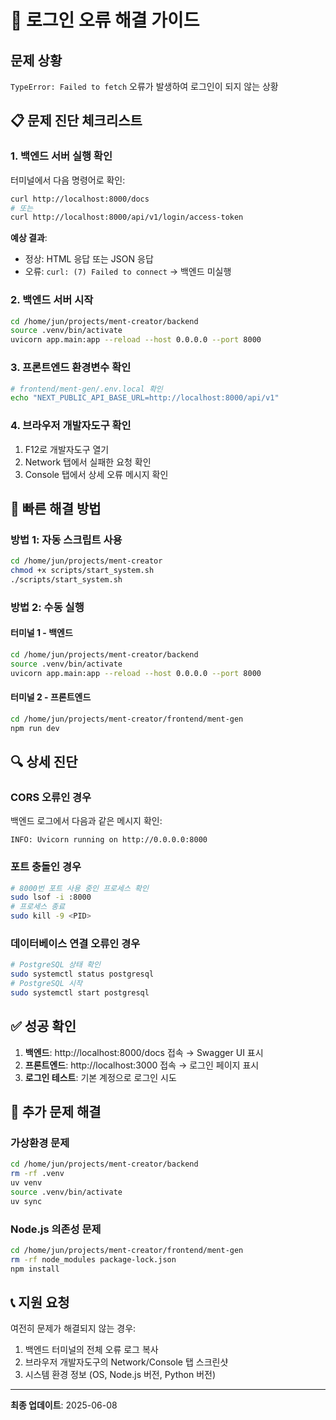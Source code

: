# 🚨 로그인 오류 해결 가이드

## 문제 상황
`TypeError: Failed to fetch` 오류가 발생하여 로그인이 되지 않는 상황

## 📋 문제 진단 체크리스트

### 1. 백엔드 서버 실행 확인
터미널에서 다음 명령어로 확인:
```bash
curl http://localhost:8000/docs
# 또는 
curl http://localhost:8000/api/v1/login/access-token
```

**예상 결과**: 
- 정상: HTML 응답 또는 JSON 응답
- 오류: `curl: (7) Failed to connect` → 백엔드 미실행

### 2. 백엔드 서버 시작
```bash
cd /home/jun/projects/ment-creator/backend
source .venv/bin/activate
uvicorn app.main:app --reload --host 0.0.0.0 --port 8000
```

### 3. 프론트엔드 환경변수 확인
```bash
# frontend/ment-gen/.env.local 확인
echo "NEXT_PUBLIC_API_BASE_URL=http://localhost:8000/api/v1"
```

### 4. 브라우저 개발자도구 확인
1. F12로 개발자도구 열기
2. Network 탭에서 실패한 요청 확인
3. Console 탭에서 상세 오류 메시지 확인

## 🚀 빠른 해결 방법

### 방법 1: 자동 스크립트 사용
```bash
cd /home/jun/projects/ment-creator
chmod +x scripts/start_system.sh
./scripts/start_system.sh
```

### 방법 2: 수동 실행

#### 터미널 1 - 백엔드
```bash
cd /home/jun/projects/ment-creator/backend
source .venv/bin/activate
uvicorn app.main:app --reload --host 0.0.0.0 --port 8000
```

#### 터미널 2 - 프론트엔드
```bash
cd /home/jun/projects/ment-creator/frontend/ment-gen
npm run dev
```

## 🔍 상세 진단

### CORS 오류인 경우
백엔드 로그에서 다음과 같은 메시지 확인:
```
INFO: Uvicorn running on http://0.0.0.0:8000
```

### 포트 충돌인 경우
```bash
# 8000번 포트 사용 중인 프로세스 확인
sudo lsof -i :8000
# 프로세스 종료
sudo kill -9 <PID>
```

### 데이터베이스 연결 오류인 경우
```bash
# PostgreSQL 상태 확인
sudo systemctl status postgresql
# PostgreSQL 시작
sudo systemctl start postgresql
```

## ✅ 성공 확인

1. **백엔드**: http://localhost:8000/docs 접속 → Swagger UI 표시
2. **프론트엔드**: http://localhost:3000 접속 → 로그인 페이지 표시
3. **로그인 테스트**: 기본 계정으로 로그인 시도

## 🔧 추가 문제 해결

### 가상환경 문제
```bash
cd /home/jun/projects/ment-creator/backend
rm -rf .venv
uv venv
source .venv/bin/activate
uv sync
```

### Node.js 의존성 문제
```bash
cd /home/jun/projects/ment-creator/frontend/ment-gen
rm -rf node_modules package-lock.json
npm install
```

## 📞 지원 요청

여전히 문제가 해결되지 않는 경우:
1. 백엔드 터미널의 전체 오류 로그 복사
2. 브라우저 개발자도구의 Network/Console 탭 스크린샷
3. 시스템 환경 정보 (OS, Node.js 버전, Python 버전)

---
**최종 업데이트**: 2025-06-08
